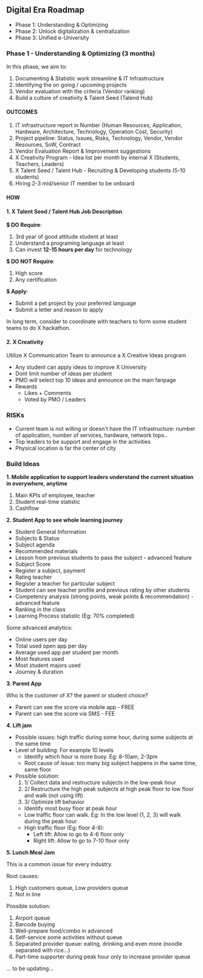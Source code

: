 ## Digital Era Roadmap 
- Phase 1: Understanding & Optimizing 
- Phase 2: Unlock digitalization & centralization 
- Phase 3: Unified e-University

### Phase 1 - Understanding & Optimizing (3 months)

In this phase, we aim to:
1. Documenting & Statistic work streamline & IT Infrastructure
2. Identifying the on going / upcoming projects
3. Vendor evaluation with the criteria (Vendor ranking)
4. Build a culture of creativity & Talent Seed (Talend Hub)

#### OUTCOMES
1. IT infrastructure report in Number (Human Resources, Application, Hardware, Architecture, Technology, Operation Cost, Security)
2. Project pipeline: Status, Issues, Risks, Technology, Vendor, Vendor Resources, SoW, Contract
3. Vendor Evaluation Report & Improvement suggestions
4. X Creativity Program - Idea list per month by internal X (Students, Teachers, Leaders)
5. X Talent Seed / Talent Hub - Recruiting & Developing students (5-10 students)
6. Hiring 2-3 mid/senior IT member to be onboard

#### HOW
#### 1. X Talent Seed / Talent Hub Job Description

**$ DO Require**:
1. 3rd year of good attitude student at least
2. Understand a programing language at least
3. Can invest **12-15 hours per day** for technology

**$ DO NOT Require**:
1. High score 
2. Any certification

**$ Apply**:

- Submit a pet project by your preferred language
- Submit a letter and reason to apply

In long term, consider to coordinate with teachers to form some student teams to do X hackathon.

#### 2. X Creativity

Utilize X Communication Team to announce a X Creative Ideas program

- Any student can apply ideas to improve X University
- Dont limit number of ideas per student
- PMO will select top 10 ideas and announce on the main fanpage 
- Rewards
  - Likes + Comments
  - Voted by PMO / Leaders


###  RISKs

- Current team is not willing or doesn't have the IT infrastructure: number of application, number of services, hardware, network topo..
- Top leaders to be support and engage in the activities 
- Physical location is far the center of city

### Build Ideas

**1. Mobile application to support leaders understand the current situation in everywhere, anytime**
  1. Main KPIs of employee, teacher
  2. Student real-time statistic
  3. Cashflow

**2. Student App to see whole learning journey**
  - Student General Information
  - Subjects & Status
  - Subject agenda
  - Recommended materials
  - Lesson from previous students to pass the subject - advanced feature
  - Subject Score
  - Register a subject, payment
  - Rating teacher
  - Register a teacher for particular subject
  - Student can see teacher profile and previous rating by other students
  - Competency analysis (strong points, weak points & recommendation) - advanced feature
  - Ranking in the class
  - Learning Process statistic (Eg: 70% completed)

Some advanced analytics:

- Online users per day
- Total used open app per day
- Average used app per student per month 
- Most features used
- Most student majors used
- Journey & duration

**3. Parent App**

Who is the customer of X? the parent or student choice?

- Parent can see the score via mobile app - FREE
- Parent can see the score via SMS - FEE


**4. Lift jam**

- Possible issues: high traffic during some hour, during some subjects at the same time
- Level of building: For example 10 levels 
  - Identify which hour is more busy. Eg: 8-10am, 2-3pm
  - Root cause of issue: too many big subject happens in the same time, same floor
- Possible solution:
  1. 1/ Collect data and restructure subjects in the low-peak hour
  2. 2/ Restructure the high peak subjects at high peak floor to low floor and walk (not using lift)
  3. 3/ Optimize lift behavior
    - Identify most busy floor at peak hour
    - Low traffic floor can walk. Eg: In the low level (1, 2, 3) will walk during the peak hour
    - High traffic floor (Eg: floor 4-8):
      - Left lift: Allow to go to 4-6 floor only
      - Right lift: Allow to go to 7-10 floor only

**5. Lunch Meal Jam**

This is a common issue for every industry.

Root causes:
1. High customers queue, Low providers queue
2. Not in line

Possible solution:
1. Airport queue
2. Barcode buying 
3. Well-prepare food/combo in advanced
4. Self-service some activities without queue
5. Separated provider queue: eating, drinking and even more (noodle separated with rice...)
6. Part-time supporter during peak hour only to increase provider queue

... to be updating...


